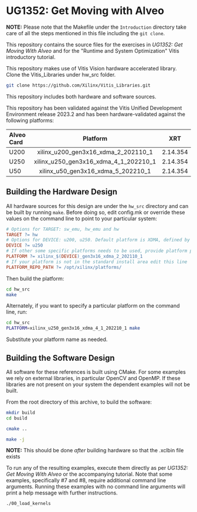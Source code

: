 # UG1352: Get Moving with Alveo

**NOTE:** Please note that the Makefile under the `Introduction` directory take care of all the steps mentioned in this file including the `git clone`. 

This repository contains the source files for the exercises in *UG1352: Get Moving
With Alveo* and for the "Runtime and System Optimization" Vitis introductory tutorial.

This repository makes use of Vitis Vision hardware accelerated library. Clone the Vitis_Libraries under hw_src folder.

```bash
git clone https://github.com/Xilinx/Vitis_Libraries.git
```

This repository includes both hardware and software sources.

This repository has been validated against the Vitis Unified Development Environment
release 2023.2 and has been hardware-validated against the following platforms:

| Alveo Card |             Platform                          |   XRT    |
| :--------- | :-------------------------------------------: | :-----:  |
| U200       |    xilinx_u200_gen3x16_xdma_2_202110_1        | 2.14.354 |
| U250       |    xilinx_u250_gen3x16_xdma_4_1_202210_1      | 2.14.354 |
| U50        |    xilinx_u50_gen3x16_xdma_5_202210_1         | 2.14.354 |

## Building the Hardware Design

All hardware sources for this design are under the `hw_src` directory and can
be built by running `make`. Before doing so, edit config.mk or override these
values on the command line to point to your particular system:

```Makefile
# Options for TARGET: sw_emu, hw_emu and hw
TARGET ?= hw
# Options for DEVICE: u200, u250. Default platform is XDMA, defined by PLATFORM
DEVICE ?= u250
# If other some specific platforms needs to be used, provide platform path directly
PLATFORM ?= xilinx_$(DEVICE)_gen3x16_xdma_2_202110_1
# If your platform is not in the standard install area edit this line
PLATFORM_REPO_PATH ?= /opt/xilinx/platforms/
```

Then build the platform:

```bash
cd hw_src
make
```

Alternately, if you want to specify a particular platform on the command line, run:

```bash
cd hw_src
PLATFORM=xilinx_u250_gen3x16_xdma_4_1_202210_1 make
```

Substitute your platform name as needed.

## Building the Software Design

All software for these references is built using CMake. For some examples we rely
on external libraries, in particular OpenCV and OpenMP. If these libraries are not
present on your system the dependent examples will not be built.

From the root directory of this archive, to build the software:

```bash
mkdir build
cd build

cmake ..

make -j
```

**NOTE:** This should be done *after* building hardware so that the .xclbin file exists

To run any of the resulting examples, execute them directly as per *UG1352: Get Moving
With Alveo* or the accompanying tutorial.  Note that some examples, specifically #7 and #8,
require additional command line arguments. Running these examples with no command line
arguments will print a help message with further instructions.

```bash
./00_load_kernels
```
